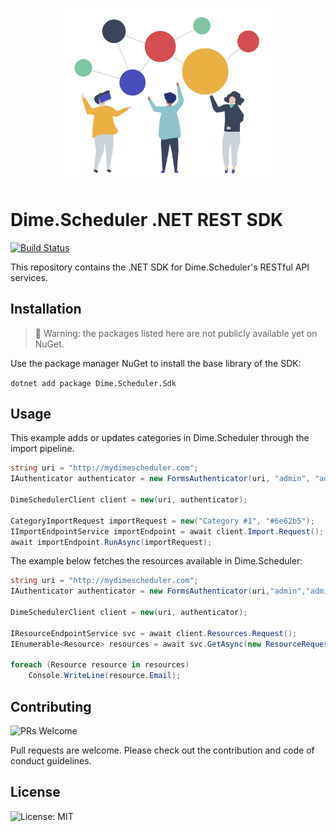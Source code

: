 <p align="center"><img src="assets/connect.png?raw=true" width="350" alt="Logo provided by Flaticon"></p>

# Dime.Scheduler .NET REST SDK

[![Build Status](https://dev.azure.com/dimenicsbe/Utilities/_apis/build/status/dimenics.ds-sdk?branchName=master)](https://dev.azure.com/dimenicsbe/Utilities/_build/latest?definitionId=175&branchName=master)

This repository contains the .NET SDK for Dime.Scheduler's RESTful API services.

## Installation

> 🚧 Warning: the packages listed here are not publicly available yet on NuGet.

Use the package manager NuGet to install the base library of the SDK:

`dotnet add package Dime.Scheduler.Sdk`

## Usage

This example adds or updates categories in Dime.Scheduler through the import pipeline.

```csharp
string uri = "http://mydimescheduler.com";
IAuthenticator authenticator = new FormsAuthenticator(uri, "admin", "admin");

DimeSchedulerClient client = new(uri, authenticator);

CategoryImportRequest importRequest = new("Category #1", "#6e62b5");
IImportEndpointService importEndpoint = await client.Import.Request();
await importEndpoint.RunAsync(importRequest);
```

The example below fetches the resources available in Dime.Scheduler:

```csharp
string uri = "http://mydimescheduler.com";
IAuthenticator authenticator = new FormsAuthenticator(uri,"admin","admin");

DimeSchedulerClient client = new(uri, authenticator);

IResourceEndpointService svc = await client.Resources.Request();
IEnumerable<Resource> resources = await svc.GetAsync(new ResourceRequest());

foreach (Resource resource in resources)
    Console.WriteLine(resource.Email);
```

## Contributing

![PRs Welcome](https://img.shields.io/badge/PRs-welcome-brightgreen.svg?style=flat-square)

Pull requests are welcome. Please check out the contribution and code of conduct guidelines.

## License

![License: MIT](https://img.shields.io/badge/License-MIT-blue.svg)
